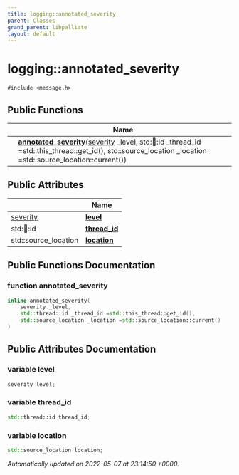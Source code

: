 ```yaml
---
title: logging::annotated_severity
parent: Classes
grand_parent: libpalliate
layout: default
---
```


# logging::annotated_severity






`#include <message.h>`

## Public Functions

|                | Name           |
| -------------- | -------------- |
| | **[annotated_severity](/libpalliate/generated/Classes/structlogging_1_1annotated__severity#function-annotated-severity)**([severity](/libpalliate/generated/Namespaces/namespacelogging#enum-severity) _level, std::thread::id _thread_id =std::this_thread::get_id(), std::source_location _location =std::source_location::current()) |

## Public Attributes

|                | Name           |
| -------------- | -------------- |
| [severity](/libpalliate/generated/Namespaces/namespacelogging#enum-severity) | **[level](/libpalliate/generated/Classes/structlogging_1_1annotated__severity#variable-level)**  |
| std::thread::id | **[thread_id](/libpalliate/generated/Classes/structlogging_1_1annotated__severity#variable-thread-id)**  |
| std::source_location | **[location](/libpalliate/generated/Classes/structlogging_1_1annotated__severity#variable-location)**  |

## Public Functions Documentation

### function annotated_severity

```cpp
inline annotated_severity(
    severity _level,
    std::thread::id _thread_id =std::this_thread::get_id(),
    std::source_location _location =std::source_location::current()
)
```


## Public Attributes Documentation

### variable level

```cpp
severity level;
```


### variable thread_id

```cpp
std::thread::id thread_id;
```


### variable location

```cpp
std::source_location location;
```



_Automatically updated on 2022-05-07 at 23:14:50 +0000._